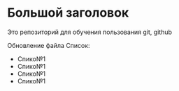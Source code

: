 # Большой заголовок
Это репозиторий для обучения пользования git, github


Обновление файла
Список:

- Спико№1
- Спико№1
- Спико№1
- Спико№1